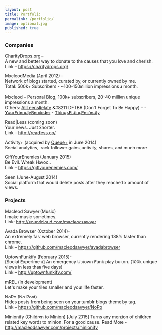 ```yaml
---
layout: post
title: Portfolio
permalink: /portfolio/
image: optional.jpg
published: true
---
```


 
  
### Companies
  
CharityDrops.org &#8211;<br>
A new and better way to donate to the causes that you love and cherish.<br>
Link &#8211; <https://charitydrops.org/>

MxcleodMedia (April 2012) &#8211;<br>
Network of blogs started, curated by, or currently owned by me.<br> Total: 500k+ Subscribers - ~100-150million impressions a month.<br><br>
Mxcleod &#8211; Personal Blog, 100k+ subscribers, 20-40 million unique impressions a month.<br>
Others: [AllTeensRelate](http://alllteensrelate.tumblr.com/) &#8211 DFTBH (Don't Forget To Be Happy) &#8211; - [YourFriendlyReminder](http://yourfriendlyreminder.tumblr.com/) - [ThingsFittingPerfectly](http://ThingsFittingPerfectly.tumblr.com/)<br>

Read|Less (coming soon)<br>
Your news. Just Shorter.<br>
Link &#8211; <http://readless.co/>

Activity+ (acquired by <a href="http://qplus.io">Queue+</a> in June 2014)<br>
Social analytics, track follower gains, activity, shares, and much more.

GiftYourEnemies (January 2015)<br>
Be Evil. Wreak Havoc..<br>
Link &#8211; <https://giftyourenemies.com/>

Seen (June-August 2014)<br>
Social platform that would delete posts after they reached x amount of views.


### Projects

Macleod Sawyer (Music)<br>
I make music sometimes.<br>
Link: <http://soundcloud.com/macleodsawyer>

Avada Browser (October 2014)-<br>
An extremely fast web browser, currently rendering 138% faster than chrome.<br>
Link &#8211; <https://github.com/macleodsawyer/avadabrowser>

UptownFunkify (February 2015)-<br>
[Social Experiment] An emergency Uptown Funk play button. (100k unique views in less than five days)<br>
Link &#8211; <http://uptownfunkify.com/><br>

mREL (in development)<br>
Let's make your files smaller and your life faster.<br>

NoPo (No Post)<br>
Hides posts from being seen on your tumblr blogs theme by tag.<br>
Link &#8211; <https://github.com/macleodsawyer/NoPo>

Minionify (Children to Minion) [July 2015]
Turns any mention of children related key words to minion. For a good cause.
Read More - <http://macleodsawyer.com/projects/minionify>
